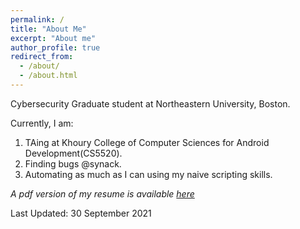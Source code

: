 ```yaml
---
permalink: /
title: "About Me"
excerpt: "About me"
author_profile: true
redirect_from: 
  - /about/
  - /about.html
---
```


Cybersecurity Graduate student at Northeastern University, Boston. 

Currently, I am:
1. TAing at Khoury College of Computer Sciences for Android Development(CS5520). 
2. Finding bugs @synack. 
3. Automating as much as I can using my naive scripting skills.

*A pdf version of my resume is available [here](https://drive.google.com/file/d/1-6rHqKkJiinDMViGixHKdM-mvywWX9Vl/view?usp=sharing)*

Last Updated: 30 September 2021
